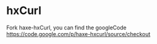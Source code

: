hxCurl
======

Fork haxe-hxCurl, you can find the googleCode https://code.google.com/p/haxe-hxcurl/source/checkout